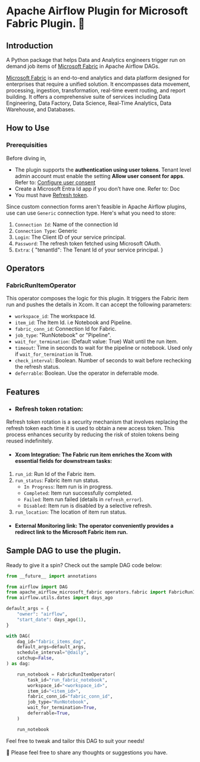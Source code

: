 # Apache Airflow Plugin for Microsoft Fabric Plugin. 🚀

## Introduction
A Python package that helps Data and Analytics engineers trigger run on demand job items of [Microsoft Fabric](https://www.microsoft.com/en-us/microsoft-fabric) in Apache Airflow DAGs. 

[Microsoft Fabric](https://www.microsoft.com/microsoft-fabric) is an end-to-end analytics and data platform designed for enterprises that require a unified solution. It encompasses data movement, processing, ingestion, transformation, real-time event routing, and report building. It offers a comprehensive suite of services including Data Engineering, Data Factory, Data Science, Real-Time Analytics, Data Warehouse, and Databases.

## How to Use

### Prerequisities
Before diving in,
* The plugin supports the <strong>authentication using user tokens</strong>. Tenant level admin account must enable the setting <strong>Allow user consent for apps</strong>. Refer to: [Configure user consent](https://learn.microsoft.com/en-us/entra/identity/enterprise-apps/configure-user-consent?pivots=portal)
* Create a Microsoft Entra Id app if you don’t have one. Refer to: Doc 
* You must have [Refresh token](https://learn.microsoft.com/en-us/entra/identity-platform/v2-oauth2-auth-code-flow#refresh-the-access-token).


Since custom connection forms aren't feasible in Apache Airflow plugins, use can use `Generic` connection type. Here's what you need to store:
1. `Connection Id`: Name of the connection Id
2. `Connection Type`: Generic
3. `Login`: The Client ID of your service principal.
4. `Password`: The refresh token fetched using Microsoft OAuth.
5. `Extra`: {
    "tenantId": The Tenant Id of your service principal.
}

## Operators
### FabricRunItemOperator
This operator composes the logic for this plugin. It triggers the Fabric item run and pushes the details in Xcom. It can accept the following parameters:

* `workspace_id`: The workspace Id.
* `item_id`: The Item Id. i.e Notebook and Pipeline.
* `fabric_conn_id`: Connection Id for Fabric.
* `job_type`: "RunNotebook" or "Pipeline".
* `wait_for_termination`: (Default value: True) Wait until the run item. 
* `timeout`: Time in seconds to wait for the pipeline or notebook. Used only if `wait_for_termination` is True.
* `check_interval`: Boolean. Number of seconds to wait before rechecking the refresh status.
* `deferrable`: Boolean. Use the operator in deferrable mode.

## Features
* ### Refresh token rotation: 
Refresh token rotation is a security mechanism that involves replacing the refresh token each time it is used to obtain a new access token. This process enhances security by reducing the risk of stolen tokens being reused indefinitely. 

* #### Xcom Integration: The Fabric run item enriches the Xcom with essential fields for downstream tasks:
1. `run_id`: Run Id of the Fabric item.
2. `run_status`: Fabric item run status.
    * `In Progress`: Item run is in progress.
    * `Completed`: Item run successfully completed.
    * `Failed`: Item run failed (details in `refresh_error`).
    * `Disabled`: Item run is disabled by a selective refresh.
3. `run_location`: The location of item run status.

* #### External Monitoring link: The operator conveniently provides a redirect link to the Microsoft Fabric item run.

## Sample DAG to use the plugin.

Ready to give it a spin? Check out the sample DAG code below:

```python
from __future__ import annotations

from airflow import DAG
from apache_airflow_microsoft_fabric operators.fabric import FabricRunItemOperator
from airflow.utils.dates import days_ago

default_args = {
    "owner": "airflow",
    "start_date": days_ago(1),
}

with DAG(
    dag_id="fabric_items_dag",
    default_args=default_args,
    schedule_interval="@daily",
    catchup=False,
) as dag:

    run_notebook = FabricRunItemOperator(
        task_id="run_fabric_notebook",
        workspace_id="<workspace_id>",
        item_id="<item_id>",
        fabric_conn_id="fabric_conn_id",
        job_type="RunNotebook",
        wait_for_termination=True,
        deferrable=True,
    )

    run_notebook

```
Feel free to tweak and tailor this DAG to suit your needs!

🌟 Please feel free to share any thoughts or suggestions you have.
